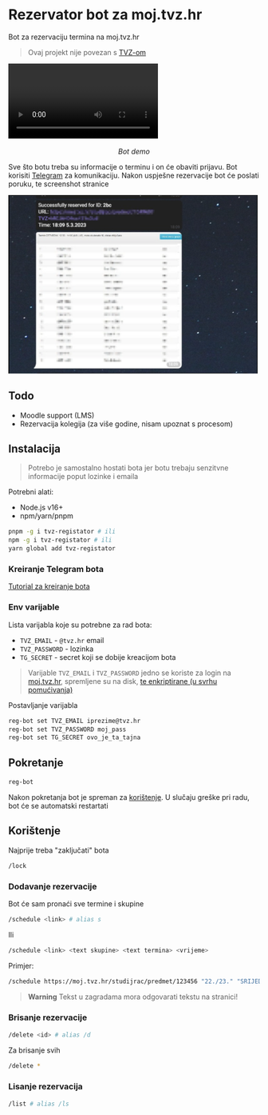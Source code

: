 # Rezervator bot za moj.tvz.hr

Bot za rezervaciju termina na moj.tvz.hr

> Ovaj projekt nije povezan s [TVZ-om](https://tvz.hr)

<video src=".github/demo.mp4" controls="controls" style="max-width: 730px;">
</video>
<p align="center"> <i>Bot demo</i> </p>

Sve što botu treba su informacije o terminu i on će obaviti prijavu. Bot korisiti [Telegram](https://telegram.org/) za komunikaciju. Nakon uspješne rezervacije bot će poslati poruku, te screenshot stranice

<img style="max-width: 500px" src=".github/res.png"></img>

## Todo

- Moodle support (LMS)
- Rezervacija kolegija (za više godine, nisam upoznat s procesom)

## Instalacija

> Potrebo je samostalno hostati bota jer botu trebaju senzitvne informacije poput lozinke i emaila

Potrebni alati:

- Node.js v16+
- npm/yarn/pnpm

```bash
pnpm -g i tvz-registator # ili
npm -g i tvz-registator # ili
yarn global add tvz-registator
```

### Kreiranje Telegram bota

[Tutorial za kreiranje bota](https://sendpulse.com/knowledge-base/chatbot/telegram/create-telegram-chatbot)

### Env varijable

Lista varijabla koje su potrebne za rad bota:

- `TVZ_EMAIL` - `@tvz.hr` email
- `TVZ_PASSWORD` - lozinka
- `TG_SECRET` - secret koji se dobije kreacijom bota

> Varijable `TVZ_EMAIL` i `TVZ_PASSWORD` jedno se koriste za login na [moj.tvz.hr](), spremljene su na disk, [te enkriptirane (u svrhu pomućivanja)](https://github.com/sindresorhus/conf#encryptionkey)

Postavljanje varijabla

```bash
reg-bot set TVZ_EMAIL iprezime@tvz.hr
reg-bot set TVZ_PASSWORD moj_pass
reg-bot set TG_SECRET ovo_je_ta_tajna
```

## Pokretanje

```bash
reg-bot
```

Nakon pokretanja bot je spreman za [korištenje](#korištenje). U slučaju greške pri radu, bot će se automatski restartati

## Korištenje

Najprije treba "zaključati" bota

```bash
/lock
```

### Dodavanje rezervacije

Bot će sam pronaći sve termine i skupine

```bash
/schedule <link> # alias s
```

Ili

```bash
/schedule <link> <text skupine> <text termina> <vrijeme>
```

Primjer:

```bash
/schedule https://moj.tvz.hr/studijrac/predmet/123456 "​2​2./​2​3." "SRIJEDA 10:00" 17:35-7.2.2023
```

> **Warning**
> Tekst u zagradama mora odgovarati tekstu na stranici!

### Brisanje rezervacije

```bash
/delete <id> # alias /d
```

Za brisanje svih

```bash
/delete *
```

### Lisanje rezervacija

```bash
/list # alias /ls
```
